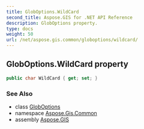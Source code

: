 ```yaml
---
title: GlobOptions.WildCard
second_title: Aspose.GIS for .NET API Reference
description: GlobOptions property. 
type: docs
weight: 50
url: /net/aspose.gis.common/globoptions/wildcard/
---
```

## GlobOptions.WildCard property

```csharp
public char WildCard { get; set; }
```

### See Also

* class [GlobOptions](../)
* namespace [Aspose.Gis.Common](../../globoptions/)
* assembly [Aspose.GIS](../../../)



